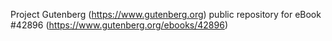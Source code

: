 Project Gutenberg (https://www.gutenberg.org) public repository for eBook #42896 (https://www.gutenberg.org/ebooks/42896)
